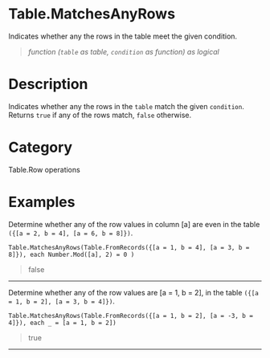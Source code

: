 # Table.MatchesAnyRows
Indicates whether any the rows in the table meet the given condition.
> _function (<code>table</code> as table, <code>condition</code> as function) as logical_

# Description 
Indicates whether any the rows in the <code>table</code> match the given <code>condition</code>. Returns <code>true</code> if any of the rows match, <code>false</code> otherwise.
# Category 
Table.Row operations
# Examples 
Determine whether any of the row values in column [a] are even in the table <code>({[a = 2, b = 4], [a = 6, b = 8]})</code>.
```
Table.MatchesAnyRows(Table.FromRecords({[a = 1, b = 4], [a = 3, b = 8]}), each Number.Mod([a], 2) = 0 )
```
> false
***
Determine whether any of the row values are [a = 1, b = 2], in the table <code>({[a = 1, b = 2], [a = 3, b = 4]})</code>.
```
Table.MatchesAnyRows(Table.FromRecords({[a = 1, b = 2], [a = -3, b = 4]}), each _ = [a = 1, b = 2])
```
> true
***
